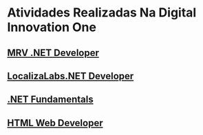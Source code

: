 # Atividades Realizadas Na Digital Innovation One

## [MRV .NET Developer](https://github.com/JefersonMelo/07-DIO/tree/master/01-MRV)

## [LocalizaLabs.NET Developer](https://github.com/JefersonMelo/07-DIO/tree/master/02-LocalizaLabs)

## [.NET Fundamentals](https://github.com/JefersonMelo/07-DIO/tree/master/03-.Net_Fundamentals)

## [HTML Web Developer](https://github.com/JefersonMelo/07-DIO/tree/master/04-Introduca-criacao-de-websites-com-HTML5-CSS3)
